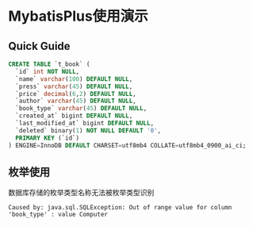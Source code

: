 
# MybatisPlus使用演示

## Quick Guide

```sql
CREATE TABLE `t_book` (
  `id` int NOT NULL,
  `name` varchar(100) DEFAULT NULL,
  `press` varchar(45) DEFAULT NULL,
  `price` decimal(6,2) DEFAULT NULL,
  `author` varchar(45) DEFAULT NULL,
  `book_type` varchar(45) DEFAULT NULL,
  `created_at` bigint DEFAULT NULL,
  `last_modified_at` bigint DEFAULT NULL,
  `deleted` binary(1) NOT NULL DEFAULT '0',
  PRIMARY KEY (`id`)
) ENGINE=InnoDB DEFAULT CHARSET=utf8mb4 COLLATE=utf8mb4_0900_ai_ci;

```

## 枚举使用

数据库存储的枚举类型名称无法被枚举类型识别
```text
Caused by: java.sql.SQLException: Out of range value for column 'book_type' : value Computer
```

## 